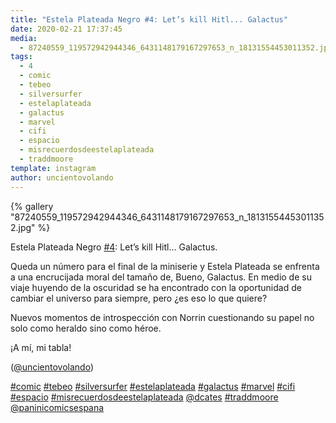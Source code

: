 ```yaml
---
title: "Estela Plateada Negro #4: Let’s kill Hitl... Galactus"
date: 2020-02-21 17:37:45
media: 
  - 87240559_119572942944346_6431148179167297653_n_18131554453011352.jpg
tags: 
  - 4
  - comic
  - tebeo
  - silversurfer
  - estelaplateada
  - galactus
  - marvel
  - cifi
  - espacio
  - misrecuerdosdeestelaplateada
  - traddmoore
template: instagram
author: uncientovolando
---
```


{% gallery "87240559_119572942944346_6431148179167297653_n_18131554453011352.jpg" %}

Estela Plateada Negro [#4](/etiquetas/4): Let’s kill Hitl... Galactus.

Queda un número para el final de la miniserie y Estela Plateada se enfrenta a una encrucijada moral del tamaño de, Bueno, Galactus. En medio de su viaje huyendo de la oscuridad se ha encontrado con la oportunidad de cambiar el universo para siempre, pero ¿es eso lo que quiere?

Nuevos momentos de introspección con Norrin cuestionando su papel no solo como heraldo sino como héroe.

¡A mí, mi tabla!

([@uncientovolando](https://instagram.com/uncientovolando))

[#comic](/etiquetas/comic) [#tebeo](/etiquetas/tebeo) [#silversurfer](/etiquetas/silversurfer) [#estelaplateada](/etiquetas/estelaplateada) [#galactus](/etiquetas/galactus) [#marvel](/etiquetas/marvel) [#cifi](/etiquetas/cifi) [#espacio](/etiquetas/espacio) [#misrecuerdosdeestelaplateada](/etiquetas/misrecuerdosdeestelaplateada) [@dcates](https://instagram.com/dcates) [#traddmoore](/etiquetas/traddmoore) [@paninicomicsespana](https://instagram.com/paninicomicsespana)
